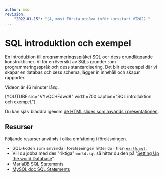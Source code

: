 ```yaml
---
author: mos
revision:
    "2022-01-15": "(A, mos) Första utgåva inför kursstart VT2022."
...
```

SQL introduktion och exempel
====================

En introduktion till programmeringsspråket SQL och dess grundläggande konstruktioner. Vi för en översikt av SQLs grunder som programmeringsspråk och dess standardisering. Det blir ett exempel där vi skapar en databas och dess schema, lägger in innehåll och skapar rapporter.

Videon är 46 minuter lång.

[YOUTUBE src="VYvQCHFdwd8" width=700 caption="SQL introduktion och exempel."]

Du kan själv bläddra igenom [de HTML slides som används i presentationen](https://mikael-roos.gitlab.io/database/lecture/sql-introduction/slide.html).



Resurser
------------------------

Följande resurser används i olika omfattning i föreläsningen.

* SQL-koden som används i föreläsningen hittar du i filen [`earth.sql`](https://gitlab.com/mikael-roos/database/-/blob/main/public/lecture/sql-introduction/earth.sql).
* Vill du jobba med den "riktiga" `world.sql` så hittar du den på "[Setting Up the world Database](https://dev.mysql.com/doc/world-setup/en/)".
* [MariaDB SQL Statements](https://mariadb.com/kb/en/sql-statements/)
* [MySQL doc SQL Statements](https://dev.mysql.com/doc/refman/8.0/en/sql-statements.html)
